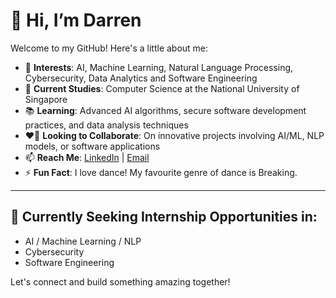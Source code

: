 # 👋 Hi, I’m Darren

Welcome to my GitHub! Here's a little about me:

- 👀 **Interests**: AI, Machine Learning, Natural Language Processing, Cybersecurity, Data Analytics and Software Engineering
- 🌱 **Current Studies**: Computer Science at the National University of Singapore
- 📚 **Learning**: Advanced AI algorithms, secure software development practices, and data analysis techniques
- ❤️‍🔥 **Looking to Collaborate**: On innovative projects involving AI/ML, NLP models, or software applications
- 📫 **Reach Me**: [LinkedIn](https://www.linkedin.com/in/darrny) | [Email](mailto:darren.lim.off@gmail.com)
- ⚡ **Fun Fact**: I love dance! My favourite genre of dance is Breaking.

---

## 🚀 Currently Seeking Internship Opportunities in:
- AI / Machine Learning / NLP
- Cybersecurity
- Software Engineering

Let's connect and build something amazing together! 
